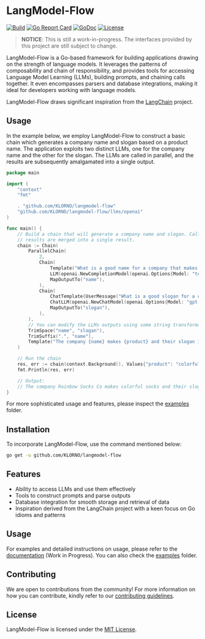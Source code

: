 # LangModel-Flow

[![Build](https://img.shields.io/github/actions/workflow/status/KLORNO/langmodel-flow/go.yml?branch=main&logo=github)](https://github.com/KLORNO/langmodel-flow/actions)
[![Go Report Card](https://goreportcard.com/badge/github.com/KLORNO/langmodel-flow)](https://goreportcard.com/report/github.com/KLORNO/langmodel-flow)
[![GoDoc](https://pkg.go.dev/badge/github.com/KLORNO/langmodel-flow)](https://pkg.go.dev/github.com/KLORNO/langmodel-flow)
[![License](https://img.shields.io/github/license/KLORNO/langmodel-flow)](/LICENSE)

> **NOTICE**: This is still a work-in-progress. The interfaces provided by this project are still subject to change.

LangModel-Flow is a Go-based framework for building applications drawing on the strength of language models. It leverages the patterns of composability and chain of responsibility, and provides tools for accessing Language Model Learning (LLMs), building prompts, and chaining calls together. It even encompasses parsers and database integrations, making it ideal for developers working with language models.

LangModel-Flow draws significant inspiration from the [LangChain](https://docs.langchain.com/docs) project.

## Usage

In the example below, we employ LangModel-Flow to construct a basic chain which generates a company name and slogan based on a product name. The application exploits two distinct LLMs, one for the company name and the other for the slogan. The LLMs are called in parallel, and the results are subsequently amalgamated into a single output.

```go
package main

import (
    "context"
    "fmt"

    . "github.com/KLORNO/langmodel-flow"
    "github.com/KLORNO/langmodel-flow/llms/openai"
)

func main() {
    // Build a chain that will generate a company name and slogan. Calls to the OpenAI API are made in parallel, and the 
    // results are merged into a single result.
    chain := Chain(
        ParallelChain(
            2,
            Chain(
                Template("What is a good name for a company that makes {product}?"),
                LLM(openai.NewCompletionModel(openai.Options{Model: "text-davinci-003", Temperature: 1})),
                MapOutputTo("name"),
            ),
            Chain(
                ChatTemplate{UserMessage("What is a good slogan for a company that makes {product}?")},
                ChatLLM(openai.NewChatModel(openai.Options{Model: "gpt-3.5-turbo", Temperature: 1})),
                MapOutputTo("slogan"),
            ),
        ),
        // You can modify the LLMs outputs using some string transformation handlers
        TrimSpace("name", "slogan"),
        TrimSuffix(".", "name"),
        Template("The company {name} makes {product} and their slogan is {slogan}."),
    )

    // Run the chain
    res, err := chain(context.Background(), Values{"product": "colorful sockets"})
    fmt.Println(res, err)

    // Output:
    // The company Rainbow Socks Co makes colorful socks and their slogan is "Life is too short for boring socks – let us add some color to your steps!". <nil>
}

```

For more sophisticated usage and features, please inspect the [examples](/examples) folder.

## Installation

To incorporate LangModel-Flow, use the command mentioned below:

```sh
go get -u github.com/KLORNO/langmodel-flow
```

## Features
- Ability to access LLMs and use them effectively
- Tools to construct prompts and parse outputs
- Database integration for smooth storage and retrieval of data
- Inspiration derived from the LangChain project with a keen focus on Go idioms and patterns

## Usage
For examples and detailed instructions on usage, please refer to the [documentation](https://pkg.go.dev/github.com/KLORNO/langmodel-flow) (Work in Progress). You can also check the [examples](/examples) folder.

## Contributing
We are open to contributions from the community! For more information on how you can contribute, kindly refer to our [contributing guidelines](https://github.com/KLORNO/langmodel-flow/blob/main/CONTRIBUTING.md).

## License
LangModel-Flow is licensed under the [MIT License](/LICENSE).
